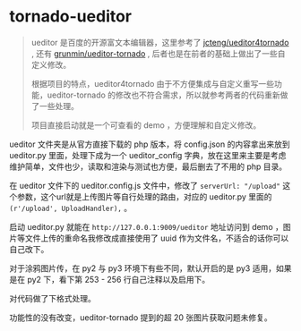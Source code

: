 # tornado-ueditor
> ueditor 是百度的开源富文本编辑器，这里参考了 [jcteng/ueditor4tornado](https://github.com/jcteng/ueditor4tornado) , 还有 [grunmin/ueditor-tornado](https://github.com/grunmin/ueditor-tornado) , 后者也是在前者的基础上做出了一些自定义修改。
>
> 根据项目的特点，ueditor4tornado 由于不方便集成与自定义重写一些功能，ueditor-tornado 的修改也不符合需求，所以就参考两者的代码重新做了一些处理。
>
> 项目直接启动就是一个可查看的 demo ，方便理解和自定义修改。

ueditor 文件夹是从官方直接下载的 php 版本，将 config.json 的内容拿出来放到 ueditor.py 里面，处理下成为一个 ueditor_config 字典，放在这里来主要是考虑维护简单，文件也少，读取和渲染与测试也方便，最后删去了不用的 php 目录。

在 ueditor 文件下的 ueditor.config.js 文件中，修改了 `serverUrl: "/upload"` 这个参数，这个url就是上传图片等自行处理的路由，对应的 ueditor.py 里面的`(r'/upload', UploadHandler),` 。

启动 ueditor.py 就能在 `http://127.0.0.1:9009/ueditor` 地址访问到 demo ，图片等文件上传的重命名我修改成直接使用了 uuid 作为文件名，不适合的话你可以自己改下。

对于涂鸦图片传，在 py2 与 py3 环境下有些不同，默认开启的是 py3 适用，如果是在 py2 下，看下第 253 - 256 行自己注释以及启用下。

对代码做了下格式处理。

功能性的没有改变，ueditor-tornado 提到的超 20 张图片获取问题未修复。






